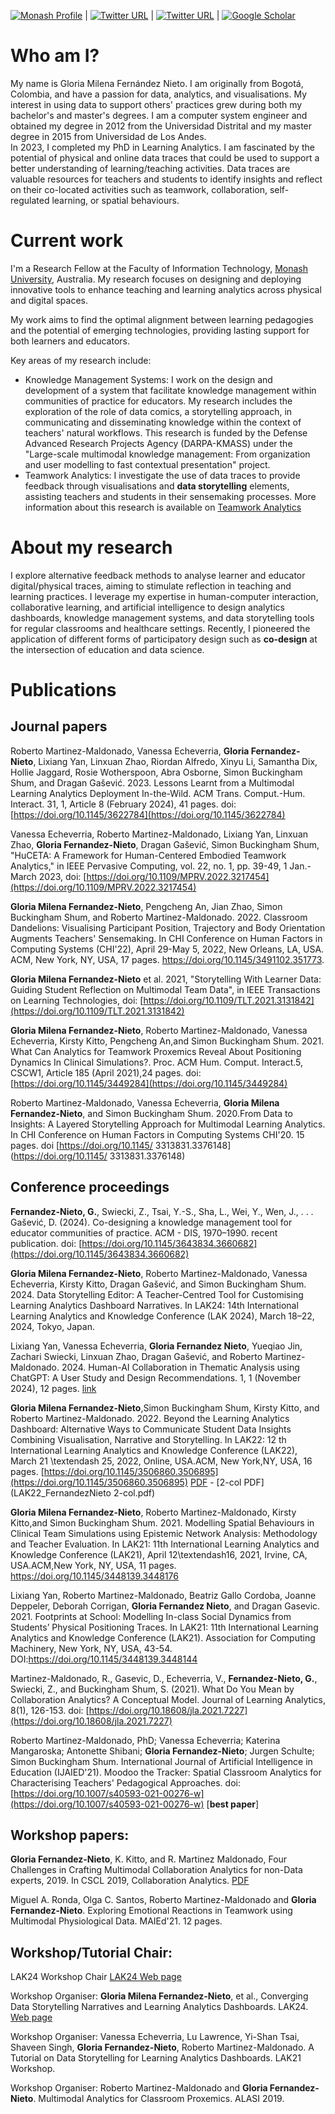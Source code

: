 <!---![Me in Sydney](/Gloria.jpg) [Home]({{site.baseurl}}/index) |-->

[![Monash Profile](https://img.shields.io/badge/Monash%20Profile-f1f1f1?style=for-the-badge)](https://research.monash.edu/en/persons/gloria-fernandez-nieto) | [![Twitter URL](https://img.shields.io/badge/Twitter-f1f1f1?style=for-the-badge&logo=x&logoColor=black)](https://twitter.com/@gmfernandezn) | [![Twitter URL](https://img.shields.io/badge/LinkedIn-f1f1f1?style=for-the-badge&logo=linkedin&logoColor=black)](https://www.linkedin.com/in/gloria-fernandez-4baa7a4a/)
| [![Google Scholar](https://img.shields.io/badge/Scholar-f1f1f1?style=for-the-badge&logo=google&logoColor=black)](https://scholar.google.com/citations?user=At47quwAAAAJ&hl=en&oi=ao)

# Who am I?

My name is Gloria Milena Fernández Nieto. I am originally from Bogotá, Colombia, and have a passion for data, analytics, and visualisations. My interest in using data to support others' practices grew 
during both my bachelor's and master's degrees. I am a computer system engineer and obtained my degree in 2012 from the Universidad Distrital and my master degree in 2015 from Universidad de Los 
Andes.  
In 2023, I completed my PhD in Learning Analytics. I am fascinated by the potential of physical and online data traces that could be used to support a better understanding of learning/teaching activities. Data traces are valuable resources 
for teachers and students to identify insights and reflect on their co-located activities such as teamwork, collaboration, self-regulated learning, or spatial behaviours.

# Current work

I'm a Research Fellow at the Faculty of Information Technology, [Monash University](https://research.monash.edu/en/persons/gloria-fernandez-nieto), Australia. My research focuses on designing and 
deploying innovative tools to enhance teaching and learning analytics across physical and digital spaces.

My work aims to find the optimal alignment between learning pedagogies and the potential of emerging technologies, providing lasting support for both learners and educators.

Key areas of my research include:
* Knowledge Management Systems: I work on the design and development of a system that facilitate knowledge management within communities of practice for educators. My research includes the exploration 
of the role of data comics, a storytelling approach, in communicating and disseminating knowledge within the context of teachers' natural  workflows.
This research is funded by the Defense Advanced Research Projects Agency (DARPA-KMASS) under the "Large-scale multimodal knowledge management: From organization and user modelling to fast contextual presentation" project.
* Teamwork Analytics: I investigate the use of data traces to provide feedback through visualisations and **data storytelling** elements, assisting teachers and students in their sensemaking 
processes. 
More information about this research is available on [Teamwork Analytics](https://github.com/Teamwork-Analytics)


# About my research

I explore alternative feedback methods to analyse learner and educator digital/physical traces, aiming to stimulate reflection in teaching and learning practices. I leverage my expertise in human-computer interaction, collaborative learning, and 
artificial intelligence to design analytics dashboards, knowledge management systems, and data storytelling tools for regular classrooms and healthcare settings. Recently, I pioneered the application 
of different forms of participatory design such as **co-design** at the intersection of education and data science.

# Publications

## Journal papers

Roberto Martinez-Maldonado, Vanessa Echeverria, **Gloria Fernandez-Nieto**, Lixiang Yan, Linxuan Zhao, Riordan Alfredo, Xinyu Li, Samantha Dix, Hollie Jaggard, Rosie Wotherspoon, Abra Osborne, Simon 
Buckingham Shum, and Dragan Gašević. 2023. Lessons Learnt from a Multimodal Learning Analytics Deployment In-the-Wild. ACM Trans. Comput.-Hum. Interact. 31, 1, Article 8 (February 2024), 41 pages. 
doi: [https://doi.org/10.1145/3622784](https://doi.org/10.1145/3622784)

Vanessa Echeverria, Roberto Martinez-Maldonado, Lixiang Yan, Linxuan Zhao, **Gloria Fernandez-Nieto**, Dragan Gašević, Simon Buckingham Shum,  "HuCETA: A Framework for Human-Centered Embodied Teamwork
Analytics," in IEEE Pervasive Computing, vol. 22, no. 1, pp. 39-49, 1 Jan.-March 2023, doi: [https://doi.org/10.1109/MPRV.2022.3217454](https://doi.org/10.1109/MPRV.2022.3217454)

**Gloria Milena Fernandez-Nieto**, Pengcheng An, Jian Zhao, Simon Buckingham Shum, and Roberto Martinez-Maldonado. 2022. Classroom Dandelions: Visualising Participant Position, Trajectory and Body 
Orientation Augments Teachers' Sensemaking. In CHI Conference on Human Factors in Computing Systems (CHI'22), April 29-May 5, 2022, New Orleans, LA, USA. ACM, New York, NY, USA, 17 pages. https://doi.org/10.1145/3491102.351773. 

**Gloria Milena Fernandez-Nieto** et al. 2021, "Storytelling With Learner Data: Guiding Student Reflection on Multimodal Team Data", in IEEE Transactions on Learning Technologies, doi: 
[https://doi.org/10.1109/TLT.2021.3131842](https://doi.org/10.1109/TLT.2021.3131842)

**Gloria Milena Fernandez-Nieto**, Roberto Martinez-Maldonado, Vanessa Echeverria, Kirsty Kitto, Pengcheng An,and Simon Buckingham Shum. 2021. What Can Analytics for Teamwork Proxemics Reveal About 
Positioning Dynamics In Clinical Simulations?. Proc. ACM Hum. Comput. Interact.5, CSCW1, Article 185 (April 2021),24 pages. doi: [https://doi.org/10.1145/3449284](https://doi.org/10.1145/3449284)
   
Roberto Martinez-Maldonado, Vanessa Echeverria, **Gloria Milena Fernandez-Nieto**, and Simon Buckingham Shum. 2020.From Data to Insights: A Layered Storytelling Approach for Multimodal Learning 
Analytics. In CHI Conference on Human Factors in Computing Systems CHI'20. 15 pages. doi [https://doi.org/10.1145/ 3313831.3376148](https://doi.org/10.1145/ 3313831.3376148)

## Conference proceedings

**Fernandez-Nieto, G.**, Swiecki, Z., Tsai, Y.-S., Sha, L., Wei, Y., Wen, J., . . . Gašević, D. (2024). Co-designing a knowledge management tool for educator communities of practice. ACM - DIS, 1970–1990. recent
publication. doi: [https://doi.org/10.1145/3643834.3660682](https://doi.org/10.1145/3643834.3660682)

**Gloria Milena Fernandez-Nieto**, Roberto Martinez-Maldonado, Vanessa Echeverria, Kirsty Kitto, Dragan Gašević, and Simon Buckingham Shum. 2024. Data Storytelling Editor: A Teacher-Centred Tool for 
Customising Learning Analytics Dashboard Narratives. In LAK24: 14th International Learning Analytics and Knowledge Conference (LAK 2024), March 18–22, 2024, Tokyo, Japan.

Lixiang Yan, Vanessa Echeverria, **Gloria Fernandez Nieto**, Yueqiao Jin, Zachari Swiecki, Linxuan Zhao, Dragan Gašević, and Roberto Martinez-Maldonado. 2024. Human-AI Collaboration in Thematic
Analysis using ChatGPT: A User Study and Design Recommendations. 1, 1 (November 2024), 12 pages. [link](https://arxiv.org/pdf/2311.03999.pdf)

**Gloria Milena Fernandez-Nieto**,Simon Buckingham Shum, Kirsty Kitto, and Roberto Martinez-Maldonado. 2022. Beyond the Learning Analytics Dashboard: Alternative Ways to Communicate Student Data 
Insights 
Combining Visualisation, Narrative and Storytelling. In LAK22: 12 th International Learning Analytics and Knowledge Conference (LAK22), March 21 \textendash 25, 2022, Online, USA.ACM, New York,NY, 
USA, 16 pages. [https://doi.org/10.1145/3506860.3506895](https://doi.org/10.1145/3506860.3506895) [PDF](LAK22_FernandezNieto.pdf) - [2-col PDF](LAK22_FernandezNieto 2-col.pdf)

**Gloria Milena Fernandez-Nieto**, Roberto Martinez-Maldonado, Kirsty Kitto,and Simon Buckingham Shum. 2021. Modelling Spatial Behaviours in Clinical Team Simulations using Epistemic Network Analysis: 
Methodology and Teacher Evaluation. In LAK21: 11th International Learning Analytics and Knowledge Conference (LAK21), April 12\textendash16, 2021, Irvine, CA, USA.ACM,New York, NY, USA, 11 pages. https://doi.org/10.1145/3448139.3448176

Lixiang Yan, Roberto Martinez-Maldonado, Beatriz Gallo Cordoba, Joanne Deppeler, Deborah Corrigan, **Gloria Fernandez Nieto**, and Dragan Gasevic. 2021. Footprints at School: Modelling In-class Social 
Dynamics from Students’ Physical Positioning Traces. In LAK21: 11th International Learning Analytics and Knowledge Conference (LAK21). Association for Computing Machinery, New York, NY, USA, 43-54. DOI:https://doi.org/10.1145/3448139.3448144

Martinez-Maldonado, R., Gasevic, D., Echeverria, V., **Fernandez-Nieto, G.**, Swiecki, Z., and Buckingham Shum, S. (2021). What Do You Mean by Collaboration Analytics? A Conceptual Model. Journal of 
Learning Analytics, 8(1), 126-153.  doi: [https://doi.org/10.18608/jla.2021.7227](https://doi.org/10.18608/jla.2021.7227)

Roberto Martinez-Maldonado, PhD; Vanessa Echeverria; Katerina Mangaroska; Antonette Shibani; **Gloria Fernandez-Nieto**; Jurgen Schulte; Simon Buckingham Shum. International Journal of Artificial 
Intelligence in Education (IJAIED'21). Moodoo the Tracker: Spatial Classroom Analytics for Characterising Teachers' Pedagogical Approaches. doi:  
[https://doi.org/10.1007/s40593-021-00276-w](https://doi.org/10.1007/s40593-021-00276-w) [**best 
paper**]

## Workshop papers:

**Gloria Fernandez-Nieto**, K. Kitto, and R. Martinez Maldonado, Four Challenges in Crafting Multimodal Collaboration Analytics for non-Data experts, 2019. In CSCL 2019, Collaboration Analytics. 
[PDF](https://collaborationanalytics.files.wordpress.com/2019/06/submission-7-fernandez.pdf)

Miguel A. Ronda, Olga C. Santos, Roberto Martinez-Maldonado and **Gloria Fernandez-Nieto**. Exploring Emotional Reactions in Teamwork using Multimodal Physiological Data. MAIEd'21. 12 pages. 



## Workshop/Tutorial Chair:

LAK24 Workshop Chair [LAK24 Web page](https://www.solaresearch.org/events/lak/lak24/committees/)

Workshop Organiser: **Gloria Milena Fernandez-Nieto**, et al., Converging Data Storytelling Narratives and Learning Analytics Dashboards. LAK24. [Web 
page](https://datastorytelling-education.github.io/)

Workshop Organiser: Vanessa Echeverria, Lu Lawrence, Yi-Shan Tsai, Shaveen Singh, **Gloria Fernandez-Nieto**, Roberto Martinez-Maldonado. A Tutorial on Data Storytelling for Learning Analytics 
Dashboards. LAK21 Workshop.

Workshop Organiser: Roberto Martinez-Maldonado and **Gloria Fernandez-Nieto**. Multimodal Analytics for Classroom Proxemics. ALASI 2019.
